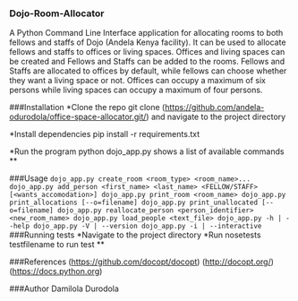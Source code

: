 ### Dojo-Room-Allocator
A Python Command Line Interface application for allocating rooms to both fellows and staffs of Dojo (Andela Kenya facility). It can be used to allocate fellows and staffs to offices or living spaces. Offices and living spaces can be created and Fellows and Staffs can be added to the rooms. Fellows and Staffs are allocated to offices by default, while fellows can choose whether they want a living space or not. Offices can occupy a maximum of six persons while living spaces can occupy a maximum of four persons.

###Installation
*Clone the repo git clone (https://github.com/andela-odurodola/office-space-allocator.git/) and navigate to the project directory

*Install dependencies pip install -r requirements.txt

*Run the program python dojo_app.py shows a list of available commands
**

###Usage
`dojo_app.py create_room <room_type> <room_name>...
dojo_app.py add_person <first_name> <last_name> <FELLOW/STAFF> [<wants_accomodation>]
dojo_app.py print_room <room_name>
dojo_app.py print_allocations [--o=filename]
dojo_app.py print_unallocated [--o=filename]
dojo_app.py reallocate_person <person_identifier> <new_room_name>
dojo_app.py load_people <text_file>
dojo_app.py -h | --help
dojo_app.py -V | --version
dojo_app.py -i | --interactive
`
###Running tests
*Navigate to the project directory
*Run nosetests testfilename to run test
**

###References
(https://github.com/docopt/docopt)
(http://docopt.org/)
(https://docs.python.org)

###Author
Damilola Durodola
